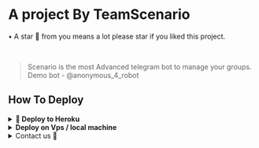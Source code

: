 # A project By TeamScenario

• A star 🌟 from you means a lot please star if you liked this project.

<br>

> Scenario is the most Advanced telegram bot to manage your groups. 
Demo bot - @anonymous_4_robot

## How To Deploy 
<details>
<summary><b>🔗 Deploy to Heroku</b></summary>
<br>

> All vars are already filled and some are optional not filling them will not make big difference.

> <b>First fork this repo!!</b>

• before that please star 🥺

• Click here to fork ↓
<p><a href="https://github.com/TeamScenario/Scenario/fork"><img src="https://telegra.ph/file/8b61f6edc2a35c473ddff.jpg" alt="Press to Takeoff" width="490px"></a></p>
    
<h4>Click the button below to deploy Scenario on Heroku!</h4>    
<p><a href="https://teamscenario.blogspot.com/heroku-deployer"><img src="https://telegra.ph/file/57c4edb389224c9cf9996.png" alt="Press to Takeoff" width="490px"></a></p>
</details>


<details>
<summary><b>Deploy on Vps / local machine</b></summary>
<br>

> We don't provide support for vps deployment so don't come to us with your problems!
    </br>

```console
    ~$ git clone https://github.com/TeamScenario/Scenario
    ~$ cd scenario
    ~$ cp sample_config.py config.py
```

Edit Config.py with your own Values

Start with ```python -m scenario```

</details>

<details>
<summary>Contact us 🌟</summary>
<p align="center"><a href="https://t.me/The_Arc_Music"><img src="https://telegra.ph/file/50c21b237d00309571e00.jpg" width="2000"></a></p>
 
## <img height="40" src="https://raw.githubusercontent.com/innng/innng/master/assets/kyubey.gif"/>Contact us

[![Group](https://img.shields.io/badge/dynamic/json?logo=telegram&label=%40ScenarioXsupport&labelColor=282c34&suffix=+members&color=2CA5E0&query=%24.data.totalSubs&url=https%3A%2F%2Fapi.spencerwoo.com%2Fsubstats%2F%3Fsource%3Dtelegram%26queryKey%3DThe_Arc_Music&longCache=true%22)](https://t.me/ScenarioXsupport)
[![Group](https://img.shields.io/badge/dynamic/json?logo=telegram&label=%40TeamScenario&labelColor=282c34&suffix=+members&color=2CA5E0&query=%24.data.totalSubs&url=https%3A%2F%2Fapi.spencerwoo.com%2Fsubstats%2F%3Fsource%3Dtelegram%26queryKey%3DThe_Arc_Music&longCache=true%22)](https://t.me/TeamScenario)
</details>
  
